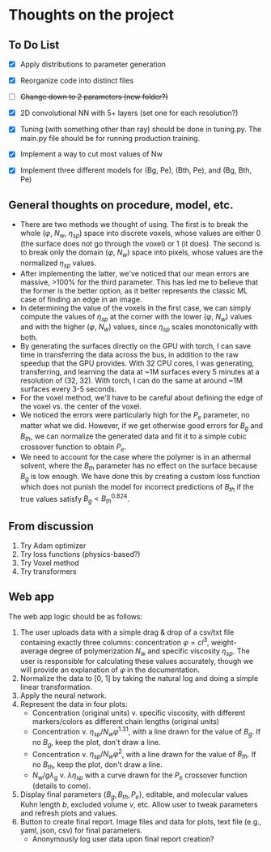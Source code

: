# Thoughts on the project

## To Do List
- [x] Apply distributions to parameter generation
- [x] Reorganize code into distinct files
- [ ] ~~Change down to 2 parameters (new folder?)~~
- [x] 2D convolutional NN with 5+ layers (set one for each resolution?)
- [x] Tuning (with something other than ray) should be done in tuning.py. The main.py file should be for running production training.
- [x] Implement a way to cut most values of Nw
- [x] Implement three different models for (Bg, Pe), (Bth, Pe), and (Bg, Bth, Pe)


## General thoughts on procedure, model, etc.

- There are two methods we thought of using. The first is to break the whole
($\varphi$, $N_w$, $\eta_{sp}$) space into discrete voxels, whose values are
either 0 (the surface does not go through the voxel) or 1 (it does). The 
second is to break only the domain ($\varphi$, $N_w$) space into pixels, whose 
values are the normalized $\eta_{sp}$ values. 
- After implementing the latter, we've noticed that our mean errors are 
massive, >100% for the third parameter. This has led me to believe that the 
former is the better option, as it better represents the classic ML case of 
finding an edge in an image.
- In determining the value of the voxels in the first case, we can simply
compute the values of $\eta_{sp}$ at the corner with the lower ($\varphi$, 
$N_w$) values and with the higher ($\varphi$, $N_w$) values, since $\eta_{sp}$ 
scales monotonically with both.
- By generating the surfaces directly on the GPU with torch, I can save time
in transferring the data across the bus, in addition to the raw speedup that
the GPU provides. With 32 CPU cores, I was generating, transferring, and 
learning the data at ~1M surfaces every 5 minutes at a resolution of (32, 32). 
With torch, I can do the same at around ~1M surfaces every 3-5 seconds.
- For the voxel method, we'll have to be careful about defining the edge
of the voxel vs. the center of the voxel.
- We noticed the errors were particularly high for the $P_e$ parameter, no
matter what we did. However, if we get otherwise good errors for $B_g$ and 
$B_{th}$, we can normalize the generated data and fit it to a simple cubic
crossover function to obtain $P_e$.
- We need to account for the case where the polymer is in an athermal solvent,
where the $B_{th}$ parameter has no effect on the surface because $B_g$ is low 
enough. We have done this by creating a custom loss function which does not 
punish the model for incorrect predictions of $B_{th}$ if the true values 
satisfy $B_g < B_{th}^{0.824}$.

## From discussion
1. Try Adam optimizer
2. Try loss functions (physics-based?)
3. Try Voxel method
4. Try transformers

## Web app

The web app logic should be as follows:

1. The user uploads data with a simple drag & drop of a csv/txt file containing
exactly three columns: concentration $\varphi=cl^3$, weight-average degree of
polymerization $N_w$ and specific viscosity $\eta_{sp}$. The user is 
responsible for calculating these values accurately, though we will provide an
explanation of $\varphi$ in the documentation.
2. Normalize the data to [0, 1] by taking the natural log and doing a simple 
linear transformation.
3. Apply the neural network.
4. Represent the data in four plots:
    - Concentration (original units) v. specific viscosity, with different
    markers/colors as different chain lengths (original units)
    - Concentration v. $\eta_{sp}/N_w \varphi^{1.31}$, with a line drawn for 
    the value of $B_g$. If no $B_g$, keep the plot, don't draw a line.
    - Concentration v. $\eta_{sp}/N_w \varphi^{2}$, with a line drawn for 
    the value of $B_{th}$. If no $B_{th}$, keep the plot, don't draw a line.
    - $N_w/g \lambda_g$ v. $\lambda \eta_{sp}$ with a curve drawn for the $P_e$
    crossover function (details to come). 
5. Display final parameters $\{B_g, B_{th}, P_e\}$, editable, and molecular
values Kuhn length $b$, excluded volume $v$, etc. Allow user to tweak 
parameters and refresh plots and values.
6. Button to create final report. Image files and data for plots, text file
(e.g., yaml, json, csv) for final parameters.
    - Anonymously log user data upon final report creation?
